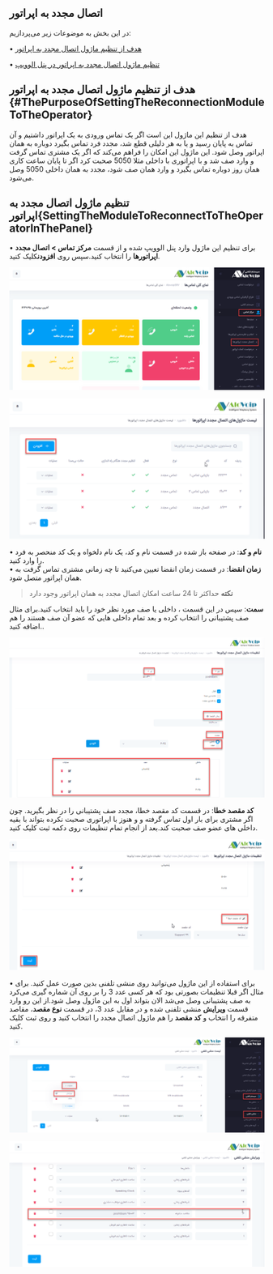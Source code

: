 ## اتصال مجدد به اپراتور

در این بخش به موضوعات زیر می‌پردازیم:

•	[هدف از تنظیم ماژول اتصال مجدد به اپراتور ](#ThePurposeOfSettingTheReconnectionModuleToTheOperator)

•	[تنظیم ماژول اتصال مجدد به اپراتور در پنل الوویپ ](#SettingTheModuleToReconnectToTheOperatorInThePanel)

## هدف از تنظیم ماژول اتصال مجدد به اپراتور {#ThePurposeOfSettingTheReconnectionModuleToTheOperator}

هدف از تنظیم این ماژول این است اگر یک تماس ورودی به یک اپراتور داشتیم و آن تماس به پایان رسید و یا به هر دلیلی قطع شد، مجدد فرد تماس بگیرد دوباره به همان اپراتور وصل شود. این  ماژول این امکان را فراهم می‌کند که اگر یک مشتری تماس گرفت و وارد صف شد و با اپراتوری با داخلی مثلا 5050 صحبت کرد اگر تا پایان ساعت کاری همان روز  دوباره تماس بگیرد و وارد همان صف شود، مجدد به همان داخلی 5050 وصل می‌شود.

## تنظیم ماژول اتصال مجدد به اپراتور{SettingTheModuleToReconnectToTheOperatorInThePanel}

•	برای تنظیم این ماژول وارد پنل الوویپ شده و از قسمت **مرکز تماس > اتصال مجدد اپراتورها** را انتخاب کنید.سپس روی **افزودن**کلیک کنید.

![مسیر ماژول اتصال مجدد](./Images/operator-reconnect01.png)

![مسیر ماژول اتصال مجدد](./Images/operator-reconnect02.png)

•	**نام و کد**: در صفحه باز شده در قسمت نام و کد، یک نام دلخواه و یک کد منحصر به فرد  را وارد کنید.</br>
•	**زمان انقضا**: در قسمت زمان انقضا تعیین می‌کنید تا چه زمانی مشتری تماس گرفت به همان اپراتور متصل شود.


>**نکته** حداکثر تا 24 ساعت امکان اتصال مجدد به همان اپراتور وجود دارد

**سمت**: سپس  در این قسمت ، داخلی یا صف مورد نظر خود را باید انتخاب کنید.برای مثال صف پشتیبانی را انتخاب کرده و بعد تمام داخلی هایی که عضو آن صف هستند را هم اضافه کنید..


![مسیر ماژول اتصال مجدد](./Images/operator-reconnect03.png)

**کد مقصد خطا**: در قسمت کد مقصد خطا، مجدد صف پشتیبانی را در نظر بگیرید. چون اگر  مشتری برای بار اول تماس گرفته و و هنوز با اپراتوری صحبت نکرده بتواند با بقیه داخلی های عضو صف صحبت کند.بعد از انجام تمام تنظیمات روی دکمه ثبت کلیک کنید.

![مسیر ماژول اتصال مجدد](./Images/operator-reconnect04.png)

•	برای استفاده از این ماژول می‌توانید روی منشی تلفنی بدین صورت عمل ‌کنید. برای مثال اگر قبلا تنظیمات بصورتی بود که هر کسی عدد 3 را بر روی آن شماره گیری می‌کرد به صف پشتیبانی وصل می‌شد الان بتواند اول به این ماژول وصل شود.از این رو وارد قسمت **ویرایش** منشی تلفنی شده و  در مقابل عدد 3، در قسمت  **نوع مقصد**، مقاصد متفرقه را انتخاب  و **کد مقصد** را هم ماژول اتصال مجدد را انتخاب کنید و روی ثبت کلیک کنید.

![مسیر ماژول اتصال مجدد](./Images/operator-reconnect05.png)

![مسیر ماژول اتصال مجدد](./Images/operator-reconnect06.png)

